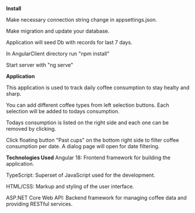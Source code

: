 **Install**

Make necessary connection string change in appsettings.json. 

Make migration and update your database.

Application will seed Db with records for last 7 days. 

In AngularClient directory run "npm install"

Start server with "ng serve"



**Application**

This application is used to track daily coffee consumption to stay healty and sharp.

You can add different coffee types from left selection buttons. Each selection will be added to todays consumption.

Todays consumption is listed on the right side and each one can be removed by clicking.

Click floating button "Past cups" on the bottom right side to filter coffee consumption per date. A dialog page will open for date filtering.



**Technologies Used**
Angular 18: Frontend framework for building the application.

TypeScript: Superset of JavaScript used for the development.

HTML/CSS: Markup and styling of the user interface.

ASP.NET Core Web API: Backend framework for managing coffee data and providing RESTful services.


